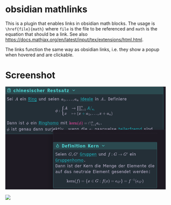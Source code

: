 # obsidian mathlinks

This is a plugin that enables links in obsidian math blocks.
The usage is `\href{file}{math}` where `file` is the file to be referenced and `math` is the equation that should be a link. See also  https://docs.mathjax.org/en/latest/input/tex/extensions/html.html.

The links function the same way as obsidian links, i.e. they show a popup when hovered and are clickable.

# Screenshot

![](Images/Screenshot_1.png)

![](https://github.com/apmyplol/obsidian-mathlinks/assets/29597331/937e6c61-323b-4305-8db2-2f1c8c486247)
